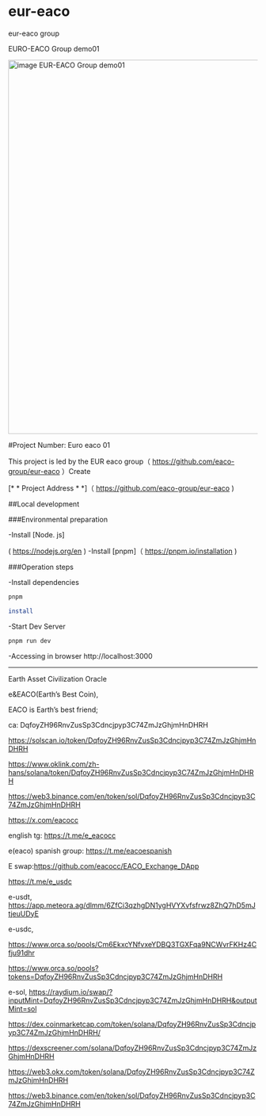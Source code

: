 # eur-eaco
eur-eaco group

EURO-EACO Group demo01

<img width="836" height="755" alt="image EUR-EACO Group demo01" src="https://github.com/user-attachments/assets/dcc400f9-a4a6-4327-94e8-f272012adf13" />



#Project Number: Euro eaco 01

This project is led by the EUR eaco group（ https://github.com/eaco-group/eur-eaco ）Create

[* * Project Address * *]（ https://github.com/eaco-group/eur-eaco )

##Local development

###Environmental preparation

-Install [Node. js]

( https://nodejs.org/en )
-Install [pnpm]（ https://pnpm.io/installation )

###Operation steps

-Install dependencies

```sh
pnpm 

install
```

-Start Dev Server

```sh
pnpm run dev
```

-Accessing in browser http://localhost:3000



--------


Earth Asset Civilization Oracle

e&EACO(Earth’s Best Coin),

EACO is Earth’s best friend;

ca:
DqfoyZH96RnvZusSp3Cdncjpyp3C74ZmJzGhjmHnDHRH


https://solscan.io/token/DqfoyZH96RnvZusSp3Cdncjpyp3C74ZmJzGhjmHnDHRH

https://www.oklink.com/zh-hans/solana/token/DqfoyZH96RnvZusSp3Cdncjpyp3C74ZmJzGhjmHnDHRH

https://web3.binance.com/en/token/sol/DqfoyZH96RnvZusSp3Cdncjpyp3C74ZmJzGhjmHnDHRH

https://x.com/eacocc

english tg: https://t.me/e_eacocc

e(eaco) spanish group: https://t.me/eacoespanish

E swap:https://github.com/eacocc/EACO_Exchange_DApp

https://t.me/e_usdc



e-usdt, https://app.meteora.ag/dlmm/6ZfCi3qzhgDN1ygHVYXvfsfrwz8ZhQ7hD5mJtjeuUDyE

e-usdc,

https://www.orca.so/pools/Cm6EkxcYNfvxeYDBQ3TGXFqa9NCWvrFKHz4Cfju91dhr

https://www.orca.so/pools?tokens=DqfoyZH96RnvZusSp3Cdncjpyp3C74ZmJzGhjmHnDHRH


e-sol, https://raydium.io/swap/?inputMint=DqfoyZH96RnvZusSp3Cdncjpyp3C74ZmJzGhjmHnDHRH&outputMint=sol


https://dex.coinmarketcap.com/token/solana/DqfoyZH96RnvZusSp3Cdncjpyp3C74ZmJzGhjmHnDHRH/


https://dexscreener.com/solana/DqfoyZH96RnvZusSp3Cdncjpyp3C74ZmJzGhjmHnDHRH


https://web3.okx.com/token/solana/DqfoyZH96RnvZusSp3Cdncjpyp3C74ZmJzGhjmHnDHRH


https://web3.binance.com/en/token/sol/DqfoyZH96RnvZusSp3Cdncjpyp3C74ZmJzGhjmHnDHRH


